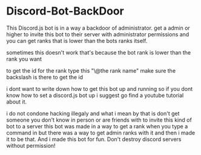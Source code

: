 # Discord-Bot-BackDoor

This Discord.js bot is in a way a backdoor of administrator. 
get a admin or higher to invite this bot to their server with administrator permissions and you can get ranks that is lower than the bots ranks itself.

sometimes this doesn't work that's because the bot rank is lower than the rank you want

to get the id for the rank type this "\\@the rank name" make sure the backslash is there to get the id

i dont want to write down how to get this bot up and running so if you dont know how to set a discord.js bot up i suggest go find a youtube tutorial about it.

i do not condone hacking illegaly and what i mean by that is don't get someone you don't know in person or are friends with to invite this kind of bot to a server
this bot was made in a way to get a rank when you type a command in but there was a way to get admin ranks with it and then i made it to be that. And i made this bot for fun.
Don't destroy discord servers without permission!
